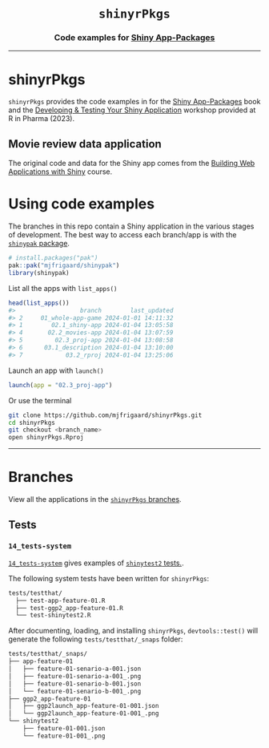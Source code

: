 <h1 align="center"> <code><strong>shinyrPkgs</strong></code> </h1>
<h3 align="center"> Code examples for <a href="https://mjfrigaard.github.io/shiny-app-pkgs/"> Shiny App-Packages </a> </h3>
<hr>

# shinyrPkgs

`shinyrPkgs` provides the code examples in for the [Shiny App-Packages](https://mjfrigaard.github.io/shiny-app-pkgs/) book and the [Developing & Testing Your Shiny Application](https://mjfrigaard.github.io/dev-test-shiny/) workshop provided at R in Pharma (2023).

## Movie review data application

The original code and data for the Shiny app comes from the [Building Web Applications with Shiny](https://rstudio-education.github.io/shiny-course/) course.

# Using code examples

The branches in this repo contain a Shiny application in the various stages of development. The best way to access each branch/app is with the [`shinypak` package](https://mjfrigaard.github.io/shinypak/). 

```r
# install.packages("pak")
pak::pak("mjfrigaard/shinypak")
library(shinypak)
```

List all the apps with `list_apps()`


```r
head(list_apps())
#>                  branch        last_updated
#> 2     01_whole-app-game 2024-01-01 14:11:32
#> 1        02.1_shiny-app 2024-01-04 13:05:58
#> 4       02.2_movies-app 2024-01-04 13:07:59
#> 5         02.3_proj-app 2024-01-04 13:08:58
#> 6      03.1_description 2024-01-04 13:10:00
#> 7            03.2_rproj 2024-01-04 13:25:06
```

Launch an app with `launch()`

```r
launch(app = "02.3_proj-app")
```

Or use the terminal

``` bash
git clone https://github.com/mjfrigaard/shinyrPkgs.git
cd shinyrPkgs
git checkout <branch_name>
open shinyrPkgs.Rproj
```

------------------------------------------------------------------------

# Branches

View all the applications in the [`shinyrPkgs` branches](https://github.com/mjfrigaard/shinyrPkgs/branches/all).

## Tests 

### `14_tests-system`

[`14_tests-system`](https://github.com/mjfrigaard/shinyrPkgs/tree/14_tests-system) gives examples of [`shinytest2` tests.](https://rstudio.github.io/shinytest2/articles/shinytest2.html).

The following system tests have been written for `shinyrPkgs`:

``` sh
tests/testthat/
  ├── test-app-feature-01.R
  ├── test-ggp2_app-feature-01.R
  └── test-shinytest2.R
```

After documenting, loading, and installing `shinyrPkgs`, `devtools::test()` will generate the following `tests/testthat/_snaps` folder: 

``` sh
tests/testthat/_snaps/
├── app-feature-01
│   ├── feature-01-senario-a-001.json
│   ├── feature-01-senario-a-001_.png
│   ├── feature-01-senario-b-001.json
│   └── feature-01-senario-b-001_.png
├── ggp2_app-feature-01
│   ├── ggp2launch_app-feature-01-001.json
│   └── ggp2launch_app-feature-01-001_.png
└── shinytest2
    ├── feature-01-001.json
    └── feature-01-001_.png
```


